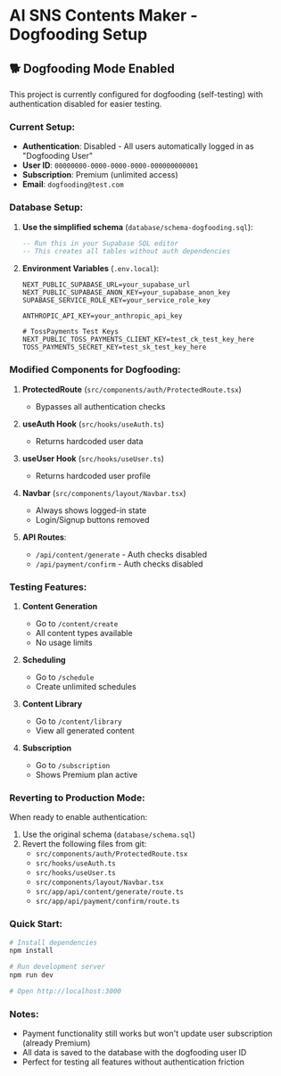 # AI SNS Contents Maker - Dogfooding Setup

## 🐕 Dogfooding Mode Enabled

This project is currently configured for dogfooding (self-testing) with authentication disabled for easier testing.

### Current Setup:
- **Authentication**: Disabled - All users automatically logged in as "Dogfooding User"
- **User ID**: `00000000-0000-0000-0000-000000000001`
- **Subscription**: Premium (unlimited access)
- **Email**: `dogfooding@test.com`

### Database Setup:

1. **Use the simplified schema** (`database/schema-dogfooding.sql`):
   ```sql
   -- Run this in your Supabase SQL editor
   -- This creates all tables without auth dependencies
   ```

2. **Environment Variables** (`.env.local`):
   ```env
   NEXT_PUBLIC_SUPABASE_URL=your_supabase_url
   NEXT_PUBLIC_SUPABASE_ANON_KEY=your_supabase_anon_key
   SUPABASE_SERVICE_ROLE_KEY=your_service_role_key
   
   ANTHROPIC_API_KEY=your_anthropic_api_key
   
   # TossPayments Test Keys
   NEXT_PUBLIC_TOSS_PAYMENTS_CLIENT_KEY=test_ck_test_key_here
   TOSS_PAYMENTS_SECRET_KEY=test_sk_test_key_here
   ```

### Modified Components for Dogfooding:

1. **ProtectedRoute** (`src/components/auth/ProtectedRoute.tsx`)
   - Bypasses all authentication checks

2. **useAuth Hook** (`src/hooks/useAuth.ts`)
   - Returns hardcoded user data

3. **useUser Hook** (`src/hooks/useUser.ts`)
   - Returns hardcoded user profile

4. **Navbar** (`src/components/layout/Navbar.tsx`)
   - Always shows logged-in state
   - Login/Signup buttons removed

5. **API Routes**:
   - `/api/content/generate` - Auth checks disabled
   - `/api/payment/confirm` - Auth checks disabled

### Testing Features:

1. **Content Generation**
   - Go to `/content/create`
   - All content types available
   - No usage limits

2. **Scheduling**
   - Go to `/schedule`
   - Create unlimited schedules

3. **Content Library**
   - Go to `/content/library`
   - View all generated content

4. **Subscription**
   - Go to `/subscription`
   - Shows Premium plan active

### Reverting to Production Mode:

When ready to enable authentication:

1. Use the original schema (`database/schema.sql`)
2. Revert the following files from git:
   - `src/components/auth/ProtectedRoute.tsx`
   - `src/hooks/useAuth.ts`
   - `src/hooks/useUser.ts`
   - `src/components/layout/Navbar.tsx`
   - `src/app/api/content/generate/route.ts`
   - `src/app/api/payment/confirm/route.ts`

### Quick Start:

```bash
# Install dependencies
npm install

# Run development server
npm run dev

# Open http://localhost:3000
```

### Notes:
- Payment functionality still works but won't update user subscription (already Premium)
- All data is saved to the database with the dogfooding user ID
- Perfect for testing all features without authentication friction